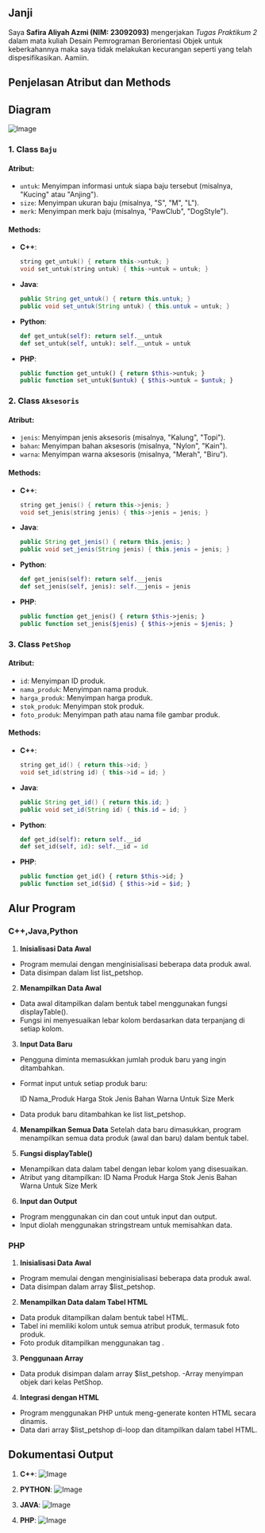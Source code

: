 
## Janji
Saya **Safira Aliyah Azmi (NIM: 23092093)** mengerjakan *Tugas Praktikum 2* dalam mata kuliah Desain Pemrograman Berorientasi Objek untuk keberkahannya maka saya tidak melakukan kecurangan seperti yang telah dispesifikasikan. Aamiin.

## Penjelasan Atribut dan Methods

## Diagram
![Image](https://github.com/user-attachments/assets/d4e107d3-3407-4e1b-84f5-8a45c7aa6ad2)

### 1. Class `Baju`
#### Atribut:
- `untuk`: Menyimpan informasi untuk siapa baju tersebut (misalnya, "Kucing" atau "Anjing").
- `size`: Menyimpan ukuran baju (misalnya, "S", "M", "L").
- `merk`: Menyimpan merk baju (misalnya, "PawClub", "DogStyle").

#### Methods:
- **C++**:
  ```cpp
  string get_untuk() { return this->untuk; }
  void set_untuk(string untuk) { this->untuk = untuk; }
  ```
- **Java**:
  ```java
  public String get_untuk() { return this.untuk; }
  public void set_untuk(String untuk) { this.untuk = untuk; }
  ```
- **Python**:
  ```python
  def get_untuk(self): return self.__untuk
  def set_untuk(self, untuk): self.__untuk = untuk
  ```
- **PHP**:
  ```php
  public function get_untuk() { return $this->untuk; }
  public function set_untuk($untuk) { $this->untuk = $untuk; }
  ```

### 2. Class `Aksesoris`
#### Atribut:
- `jenis`: Menyimpan jenis aksesoris (misalnya, "Kalung", "Topi").
- `bahan`: Menyimpan bahan aksesoris (misalnya, "Nylon", "Kain").
- `warna`: Menyimpan warna aksesoris (misalnya, "Merah", "Biru").

#### Methods:
- **C++**:
  ```cpp
  string get_jenis() { return this->jenis; }
  void set_jenis(string jenis) { this->jenis = jenis; }
  ```
- **Java**:
  ```java
  public String get_jenis() { return this.jenis; }
  public void set_jenis(String jenis) { this.jenis = jenis; }
  ```
- **Python**:
  ```python
  def get_jenis(self): return self.__jenis
  def set_jenis(self, jenis): self.__jenis = jenis
  ```
- **PHP**:
  ```php
  public function get_jenis() { return $this->jenis; }
  public function set_jenis($jenis) { $this->jenis = $jenis; }
  ```

### 3. Class `PetShop` 
#### Atribut:
- `id`: Menyimpan ID produk.
- `nama_produk`: Menyimpan nama produk.
- `harga_produk`: Menyimpan harga produk.
- `stok_produk`: Menyimpan stok produk.
- `foto_produk`: Menyimpan path atau nama file gambar produk.

#### Methods:
- **C++**:
  ```cpp
  string get_id() { return this->id; }
  void set_id(string id) { this->id = id; }
  ```
- **Java**:
  ```java
  public String get_id() { return this.id; }
  public void set_id(String id) { this.id = id; }
  ```
- **Python**:
  ```python
  def get_id(self): return self.__id
  def set_id(self, id): self.__id = id
  ```
- **PHP**:
  ```php
  public function get_id() { return $this->id; }
  public function set_id($id) { $this->id = $id; }
  ```

## Alur Program

### C++,Java,Python
1. **Inisialisasi Data Awal**
- Program memulai dengan menginisialisasi beberapa data produk awal.
- Data disimpan dalam list list_petshop.
  
2. **Menampilkan Data Awal**
- Data awal ditampilkan dalam bentuk tabel menggunakan fungsi displayTable().
- Fungsi ini menyesuaikan lebar kolom berdasarkan data terpanjang di setiap kolom.

3. **Input Data Baru**
- Pengguna diminta memasukkan jumlah produk baru yang ingin ditambahkan.
- Format input untuk setiap produk baru:

   ID Nama_Produk Harga Stok Jenis Bahan Warna Untuk Size Merk

- Data produk baru ditambahkan ke list list_petshop.

4. **Menampilkan Semua Data**
Setelah data baru dimasukkan, program menampilkan semua data produk (awal dan baru) dalam bentuk tabel.

5. **Fungsi displayTable()**
- Menampilkan data dalam tabel dengan lebar kolom yang disesuaikan.
- Atribut yang ditampilkan:
   ID
   Nama Produk
   Harga
   Stok
   Jenis
   Bahan
   Warna
   Untuk
   Size
   Merk

6. **Input dan Output**
- Program menggunakan cin dan cout untuk input dan output.
- Input diolah menggunakan stringstream untuk memisahkan data.

### PHP
1. **Inisialisasi Data Awal**
- Program memulai dengan menginisialisasi beberapa data produk awal.
- Data disimpan dalam array $list_petshop.

2. **Menampilkan Data dalam Tabel HTML**
- Data produk ditampilkan dalam bentuk tabel HTML.
- Tabel ini memiliki kolom untuk semua atribut produk, termasuk foto produk.
- Foto produk ditampilkan menggunakan tag <img>.

3. **Penggunaan Array**
- Data produk disimpan dalam array $list_petshop.
-Array menyimpan objek dari kelas PetShop.

4. **Integrasi dengan HTML**
- Program menggunakan PHP untuk meng-generate konten HTML secara dinamis.
- Data dari array $list_petshop di-loop dan ditampilkan dalam tabel HTML.

## Dokumentasi Output

1. **C++**:
   ![Image](https://github.com/user-attachments/assets/3ed528cb-b03e-4d75-9426-749333dd2b18)

2. **PYTHON**:
   ![Image](https://github.com/user-attachments/assets/fda71006-634c-4db7-9bba-8a353268bdbb)

3. **JAVA**:
   ![Image](https://github.com/user-attachments/assets/0fa17e19-897f-4e57-99f2-de2c4277ff04)

4. **PHP**:
  ![Image](https://github.com/user-attachments/assets/65c303d8-c85f-42c4-b0c9-4a3dd5677b26)
